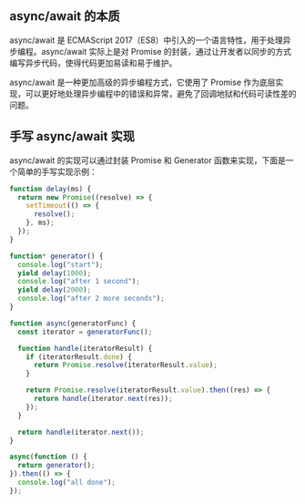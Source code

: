 ## async/await 的本质

async/await 是 ECMAScript 2017（ES8）中引入的一个语言特性，用于处理异步编程。async/await 实际上是对 Promise 的封装，通过让开发者以同步的方式编写异步代码，使得代码更加易读和易于维护。

async/await 是一种更加高级的异步编程方式，它使用了 Promise 作为底层实现，可以更好地处理异步编程中的错误和异常，避免了回调地狱和代码可读性差的问题。

## 手写 async/await 实现

async/await 的实现可以通过封装 Promise 和 Generator 函数来实现，下面是一个简单的手写实现示例：
```js
function delay(ms) {
  return new Promise((resolve) => {
    setTimeout(() => {
      resolve();
    }, ms);
  });
}

function* generator() {
  console.log("start");
  yield delay(1000);
  console.log("after 1 second");
  yield delay(2000);
  console.log("after 2 more seconds");
}

function async(generatorFunc) {
  const iterator = generatorFunc();

  function handle(iteratorResult) {
    if (iteratorResult.done) {
      return Promise.resolve(iteratorResult.value);
    }

    return Promise.resolve(iteratorResult.value).then((res) => {
      return handle(iterator.next(res));
    });
  }

  return handle(iterator.next());
}

async(function () {
  return generator();
}).then(() => {
  console.log("all done");
});
```

